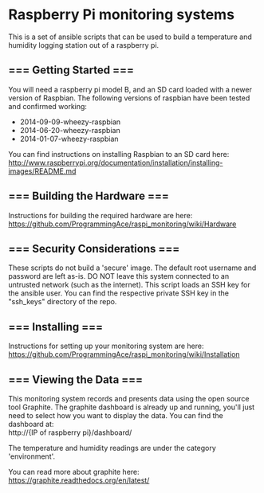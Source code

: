 Raspberry Pi monitoring systems
========================================

This is a set of ansible scripts that can be used to build a temperature and 
humidity logging station out of a raspberry pi.

=== Getting Started ===
-----------
You will need a raspberry pi model B, and an SD card loaded with a newer version of Raspbian. The 
following versions of raspbian have been tested and confirmed working:
* 2014-09-09-wheezy-raspbian
* 2014-06-20-wheezy-raspbian
* 2014-01-07-wheezy-raspbian

You can find instructions on installing Raspbian to an SD card here:   
http://www.raspberrypi.org/documentation/installation/installing-images/README.md

=== Building the Hardware ===
-----------
Instructions for building the required hardware are here:  
https://github.com/ProgrammingAce/raspi_monitoring/wiki/Hardware


=== Security Considerations ===
-----------
These scripts do not build a 'secure' image. The default root username and password are left as-is.
DO NOT leave this system connected to an untrusted network (such as the internet).
This script loads an SSH key for the ansible user. You can find the respective 
private SSH key in the "ssh_keys" directory of the repo.

=== Installing ===
-----------
Instructions for setting up your monitoring system are here:  
https://github.com/ProgrammingAce/raspi_monitoring/wiki/Installation

=== Viewing the Data ===
-----------
This monitoring system records and presents data using the open source tool Graphite. The graphite 
dashboard is already up and running, you'll just need to select how you want to display the data. 
You can find the dashboard at:  
http://{IP of raspberry pi}/dashboard/

The temperature and humidity readings are under the category 'environment'.

You can read more about graphite here:
https://graphite.readthedocs.org/en/latest/

